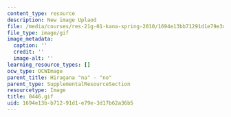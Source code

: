 ```yaml
---
content_type: resource
description: New image Uplaod
file: /media/courses/res-21g-01-kana-spring-2010/1694e13bb71291d1e79e3d17b62a36b5_0446.gif
file_type: image/gif
image_metadata:
  caption: ''
  credit: ''
  image-alt: ''
learning_resource_types: []
ocw_type: OCWImage
parent_title: Hiragana "na" - "no"
parent_type: SupplementalResourceSection
resourcetype: Image
title: 0446.gif
uid: 1694e13b-b712-91d1-e79e-3d17b62a36b5
---
```

